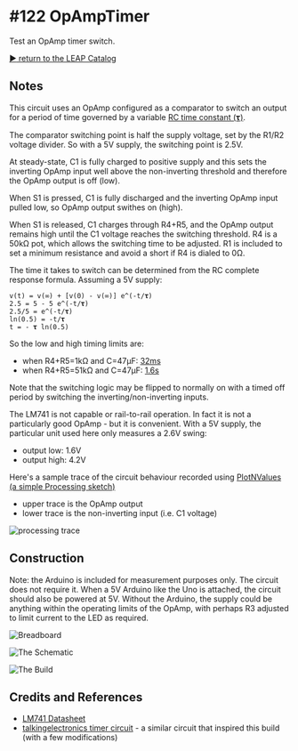 # #122 OpAmpTimer

Test an OpAmp timer switch.


[:arrow_forward: return to the LEAP Catalog](https://leap.tardate.com)

## Notes

This circuit uses an OpAmp configured as a comparator to switch an output for a period of time
governed by a variable [RC time constant (𝛕)](http://en.wikipedia.org/wiki/RC_time_constant).

The comparator switching point is half the supply voltage, set by the R1/R2 voltage divider.
So with a 5V supply, the switching point is 2.5V.

At steady-state, C1 is fully charged to positive supply and this sets the inverting OpAmp input well above the
non-inverting threshold and therefore the OpAmp output is off (low).

When S1 is pressed, C1 is fully discharged and the inverting OpAmp input pulled low, so OpAmp output swithes on (high).

When S1 is released, C1 charges through R4+R5, and the OpAmp output remains high until the C1 voltage reaches the
switching threshold. R4 is a 50kΩ pot, which allows the switching time to be adjusted.
R1 is included to set a minimum resistance and avoid a short if R4 is dialed to 0Ω.

The time it takes to switch can be determined from the RC complete response formula.
Assuming a 5V supply:

```
v(t) = v(∞) + [v(0) - v(∞)] e^(-t/𝛕)
2.5 = 5 - 5 e^(-t/𝛕)
2.5/5 = e^(-t/𝛕)
ln(0.5) = -t/𝛕
t = - 𝛕 ln(0.5)
```

So the low and high timing limits are:
* when R4+R5=1kΩ and C=47µF: [32ms](https://www.wolframalpha.com/input/?i=-+%281k%CE%A9*47%C2%B5F%29+*++ln%280.5%29)
* when R4+R5=51kΩ and C=47µF: [1.6s](https://www.wolframalpha.com/input/?i=-+%2851k%CE%A9*47%C2%B5F%29+*++ln%280.5%29)

Note that the switching logic may be flipped to normally on with a timed off period by switching the inverting/non-inverting inputs.

The LM741 is not capable or rail-to-rail operation. In fact it is not a particularly good OpAmp - but it is convenient.
With a 5V supply, the particular unit used here only measures a 2.6V swing:
* output low: 1.6V
* output high: 4.2V

Here's a sample trace of the circuit behaviour recorded using [PlotNValues (a simple Processing sketch)](../../processing/PlotNValues)
* upper trace is the OpAmp output
* lower trace is the non-inverting input (i.e. C1 voltage)

![processing trace](./assets/processing_trace.png?raw=true)

## Construction

Note: the Arduino is included for measurement purposes only. The circuit does not require it.
When a 5V Arduino like the Uno is attached, the circuit should also be powered at 5V.
Without the Arduino, the supply could be anything within the operating limits of the OpAmp,
with perhaps R3 adjusted to limit current to the LED as required.

![Breadboard](./assets/OpAmpTimer_bb.jpg?raw=true)

![The Schematic](./assets/OpAmpTimer_schematic.jpg?raw=true)

![The Build](./assets/OpAmpTimer_build.jpg?raw=true)

## Credits and References
* [LM741 Datasheet](https://www.futurlec.com/Linear/LM741CN.shtml)
* [talkingelectronics timer circuit](http://www.talkingelectronics.com/projects/OP-AMP/OP-AMP-2.html) - a similar circuit that inspired this build (with a few modifications)

